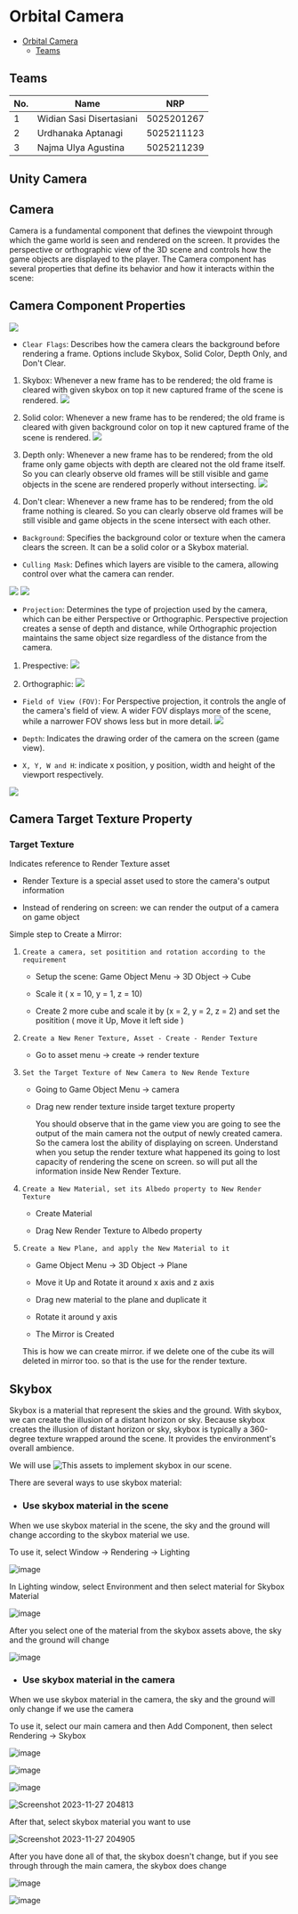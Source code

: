 # Orbital Camera

- [Orbital Camera](#orbital-camera)
  - [Teams](#teams)

## Teams

| No. | Name                     | NRP        |
| --- | ------------------------ | ---------- |
| 1   | Widian Sasi Disertasiani | 5025201267 |
| 2   | Urdhanaka Aptanagi       | 5025211123 |
| 3   | Najma Ulya Agustina      | 5025211239 |

<h2>Unity Camera</h2>

<h2>Camera</h2>

Camera is a fundamental component that defines the viewpoint through which the
game world is seen and rendered on the screen. It provides the perspective or
orthographic view of the 3D scene and controls how the game objects are
displayed to the player. The Camera component has several properties that define
its behavior and how it interacts within the scene:

<h2>Camera Component Properties</h2>

<img src="https://media.discordapp.net/attachments/1170761960443347105/1171105595521237093/image.png?ex=655b7814&is=65490314&hm=25db500674308307c01a65fa24c8026b5d29957ab4bae15f73306a7cd2f0d897&=">

- `Clear Flags`: Describes how the camera clears the background before rendering
  a frame. Options include Skybox, Solid Color, Depth Only, and Don't Clear.

1. Skybox: Whenever a new frame has to be rendered; the old frame is cleared
   with given skybox on top it new captured frame of the scene is rendered.
   <img src ="https://cdn.discordapp.com/attachments/1170761960443347105/1171123063744626718/image.png?ex=655b8858&is=65491358&hm=2dcb628753f104fb5423043b04b3f8cadbef130642de008bede08de090f13489&">

2. Solid color: Whenever a new frame has to be rendered; the old frame is
   cleared with given background color on top it new captured frame of the scene
   is rendered.
   <img src ="https://cdn.discordapp.com/attachments/1170761960443347105/1171123158896615424/image.png?ex=655b886f&is=6549136f&hm=a873fae02609686798fc45ccf9ca4df6e53cd59c9df0e3d693ca70f77c896cd9&">

3. Depth only: Whenever a new frame has to be rendered; from the old frame only
   game objects with depth are cleared not the old frame itself. So you can
   clearly observe old frames will be still visible and game objects in the
   scene are rendered properly without intersecting.
   <img src ="https://media.discordapp.net/attachments/1170761960443347105/1171123361309532232/image.png?ex=655b889f&is=6549139f&hm=9a10b8f12e879a2c31e611780f547d2b6ce21719bc6b7f9f251fbbd63d972800&=">

4. Don't clear: Whenever a new frame has to be rendered; from the old frame
   nothing is cleared. So you can clearly observe old frames will be still
   visible and game objects in the scene intersect with each other.

- `Background`: Specifies the background color or texture when the camera clears
  the screen. It can be a solid color or a Skybox material.

- `Culling Mask`: Defines which layers are visible to the camera, allowing
  control over what the camera can render.

<img src ="https://media.discordapp.net/attachments/1170761960443347105/1171122433785352253/image.png?ex=655b87c2&is=654912c2&hm=b42e8f9b9f02dcb290a90b0d7aa6f308d314498b79d5e27e222388c574b76f66&=">

<img src ="https://media.discordapp.net/attachments/1170761960443347105/1171122369096597635/image.png?ex=655b87b3&is=654912b3&hm=34af147c0f22f59cb452bb3f5ffe10420ae5621677a9802c5257d98a25587ee3&=">

- `Projection`: Determines the type of projection used by the camera, which can
  be either Perspective or Orthographic. Perspective projection creates a sense
  of depth and distance, while Orthographic projection maintains the same object
  size regardless of the distance from the camera.

1. Prespective:
   <img src = "https://cdn.discordapp.com/attachments/1170761960443347105/1171121708342718534/image.png?ex=655b8715&is=65491215&hm=3fd318d0d909031b1b10cfe6b45422aa0e91cc5d865b8c085c6ba1bc354e2f82&">

1. Orthographic:
   <img src = "https://cdn.discordapp.com/attachments/1170761960443347105/1171122087864311928/image.png?ex=655b8770&is=65491270&hm=67396c030260425474c98d7024017a197a3404ae636406ac8e0838c73c2db8fb&">

- `Field of View (FOV)`: For Perspective projection, it controls the angle of
  the camera's field of view. A wider FOV displays more of the scene, while a
  narrower FOV shows less but in more detail.
  <img src = "https://media.discordapp.net/attachments/1170761960443347105/1171121110599876620/image.png?ex=655b8687&is=65491187&hm=289d2713f3fa43e345d00e1d41e3e650cf8a27aa6b3be97e84b98ab5ef93470c&=&width=1440&height=633">

- `Depth`: Indicates the drawing order of the camera on the screen (game view).

- `X, Y, W and H`: indicate x position, y position, width and height of the
  viewport respectively.

<img src= "https://media.discordapp.net/attachments/1170761960443347105/1171116741095608340/image.png?ex=655b8275&is=65490d75&hm=c313060e90b69ff3ca515e8ef127e18d3e7678b702efb61b9c90666294e48201&=&width=1216&height=701">

<h2>Camera Target Texture Property</h2>

<h3>Target Texture</h3>
Indicates reference to Render Texture asset

- Render Texture is a special asset used to store the camera's output
  information

- Instead of rendering on screen: we can render the output of a camera on game
  object

Simple step to Create a Mirror:

1. `Create a camera, set positition and rotation according to the requirement`

   - Setup the scene: Game Object Menu -> 3D Object -> Cube

   - Scale it ( x = 10, y = 1, z = 10)

   - Create 2 more cube and scale it by (x = 2, y = 2, z = 2) and set the
     positition ( move it Up, Move it left side )

2. `Create a New Rener Texture, Asset - Create - Render Texture`

   - Go to asset menu -> create -> render texture

3. `Set the Target Texture of New Camera to New Rende Texture`

   - Going to Game Object Menu -> camera

   - Drag new render texture inside target texture property

     You should observe that in the game view you are going to see the output of
     the main camera not the output of newly created camera. So the camera lost
     the ability of displaying on screen. Understand when you setup the render
     texture what happened its going to lost capacity of rendering the scene on
     screen. so will put all the information inside New Render Texture.

4. `Create a New Material, set its Albedo property to New Render Texture`

   - Create Material

   - Drag New Render Texture to Albedo property

5. `Create a New Plane, and apply the New Material to it`

   - Game Object Menu -> 3D Object -> Plane

   - Move it Up and Rotate it around x axis and z axis

   - Drag new material to the plane and duplicate it

   - Rotate it around y axis

   - The Mirror is Created

   This is how we can create mirror. if we delete one of the cube its will
   deleted in mirror too. so that is the use for the render texture.

## Skybox

Skybox is a material that represent the skies and the ground. With skybox, we
can create the illusion of a distant horizon or sky. Because skybox creates the
illusion of distant horizon or sky, skybox is typically a 360-degree texture
wrapped around the scene. It provides the environment's overall ambience.

We will use
![This](https://assetstore.unity.com/packages/2d/textures-materials/sky/skybox-series-free-103633)
assets to implement skybox in our scene.

There are several ways to use skybox material:

- ### Use skybox material in the scene

When we use skybox material in the scene, the sky and the ground will change
according to the skybox material we use.

To use it, select Window -> Rendering -> Lighting

![image](https://gist.github.com/assets/46347836/f47c1128-576c-4bdc-a15e-8765024fa58d)

In Lighting window, select Environment and then select material for Skybox
Material

![image](https://gist.github.com/assets/46347836/34ef25f2-d0b6-44f5-ab09-d3bcb73e1ce3)

After you select one of the material from the skybox assets above, the sky and
the ground will change

![image](https://gist.github.com/assets/46347836/89114776-33e6-4561-b82c-b86feb4ee781)

- ### Use skybox material in the camera

When we use skybox material in the camera, the sky and the ground will only
change if we use the camera

To use it, select our main camera and then Add Component, then select Rendering
-> Skybox

![image](https://gist.github.com/assets/46347836/21c0a808-681a-4272-ad72-ad5138ff9e41)

![image](https://gist.github.com/assets/46347836/24219720-4d8e-4f4b-b974-5a02aee544ef)

![image](https://gist.github.com/assets/46347836/487ed218-e0a7-445a-802a-ae03794e1584)

![Screenshot 2023-11-27 204813](https://gist.github.com/assets/46347836/630046ae-6379-46cf-bd10-890b148fc707)

After that, select skybox material you want to use

![Screenshot 2023-11-27 204905](https://gist.github.com/assets/46347836/7aab4b2c-d697-4de2-be9c-cbf098c0d01e)

After you have done all of that, the skybox doesn't change, but if you see
through through the main camera, the skybox does change

![image](https://gist.github.com/assets/46347836/00e528c7-a808-4040-84f6-a2cb5c4c9fbd)

![image](https://gist.github.com/assets/46347836/2f736e1f-9886-4176-a101-dad99b8e8aba)
